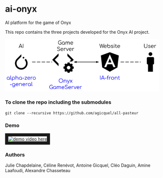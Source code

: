 # ai-onyx
AI platform for the game of Onyx

This repo contains the three projects developed for the Onyx AI project.

![](img/schema.png?raw=true)


### To clone the repo including the submodules
```
git clone --recursive https://github.com/agicquel/all-pasteur
```


### Demo
<a href="http://www.youtube.com/watch?feature=player_embedded&v=CTrmsYwwCu4&t=
" target="_blank"><img src="http://img.youtube.com/vi/CTrmsYwwCu4&t=/0.jpg" 
alt="demo video here" width="240" height="180" border="10" /></a>


### Authors
Julie Chapdelaine, Céline Renévot, Antoine Gicquel, Cléo Daguin, Amine Laafoudi, Alexandre Chasseteau